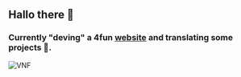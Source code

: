 ## Hallo there 👋

### Currently "deving" a 4fun [website](https://www.cdzungx.tk/) and translating some projects 🐧.
![VNF](https://i.imgur.com/b8SqaDs.png)

<!--
**CDzungx/CDzungx** is a ✨ _special_ ✨ repository because its `README.md` (this file) appears on your GitHub profile.

Here are some ideas to get you started:

- 🔭 I’m currently working on ...
- 🌱 I’m currently learning ...
- 👯 I’m looking to collaborate on ...
- 🤔 I’m looking for help with ...
- 💬 Ask me about ...
- 📫 How to reach me: ...
- 😄 Pronouns: ...
- ⚡ Fun fact: ...
-->

